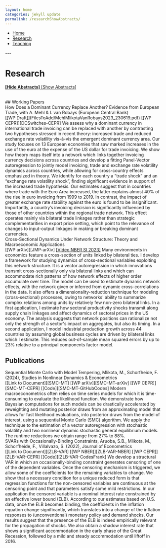 ```yaml
---
layout: home
categories: jekyll update
permalink: /researchShowAbstracts/
---
```



<nav>
    <ul>
      <li><a href="{% link index.markdown %}">Home</a></li>
      <li><a href="/research/">Research</a></li>
      <li><a href="/teaching/">Teaching</a></li>
    </ul>
</nav>
---


# Research

<a href="{% link page_research.markdown %}"> **[Hide Abstracts]** </a>
<a href="{% link page_researchShowAbstracts.markdown %}"> [Show Abstracts] </a>


<br>
## Working Papers

<div class="tooltip"> <pptt> How Does a Dominant Currency Replace Another? Evidence from European Trade, </pptt> with A. Mehl & I. van Robays (European Central Bank)
</div>
[[WP Draft]](FilesToAdd/MehlMlikotaVanRobays2023_230619.pdf) [[WP CEPR]][DCSwitches-CEPR]
<abstr>
  We assess why a dominant currency in international trade invoicing can be replaced with another by contrasting two hypotheses stressed in recent theory: increased trade and reduced exchange rate volatility vis-à-vis the emergent dominant currency area. Our study focuses on 13 European economies that saw marked increases in the use of the euro at the expense of the US dollar for trade invoicing. We show how theory maps itself into a network which links together invoicing currency decisions across countries and develop a fitting Panel-Vector autoregression to jointly model invoicing, trade and exchange rate volatility dynamics across countries, while allowing for cross-country effects emphasized in theory. We identify for each country a “trade shock” and an “exchange rate volatility shock”, finding significant evidence in support of the increased trade hypothesis. Our estimates suggest that in countries where trade with the Euro Area increased, the latter explains almost 40% of the rise in euro invoicing from 1999 to 2019. In contrast, the impact of greater exchange rate stability against the euro is found to be insignificant. Importantly, a country’s invoicing decision is significantly influenced by those of other countries within the regional trade network. This effect operates mainly via bilateral trade linkages rather than strategic complementarities in export price setting, which point to the relevance of changes to input-output linkages in making or breaking dominant currencies.
</abstr>



<br>
<div class="tooltip"> <pptt> Cross-Sectional Dynamics Under Network Structure: Theory and Macroeconomic Applications </pptt>
</div>
[[WP arXiv]][JMP-arXiv]  <a href="{% link P009_YTvideo_NBERSI.markdown %}">[Video NBER SI 2023]</a>
<abstr>
    Many environments in economics feature a cross-section of units linked by bilateral ties. I develop a framework for studying dynamics of cross-sectional variables exploiting this network structure. It is a vector autoregression in which innovations transmit cross-sectionally only via bilateral links and which can accommodate rich patterns of how network effects of higher order accumulate over time. The model can be used to estimate dynamic network effects, with the network given or inferred from dynamic cross-correlations in the data. It also offers a dimensionality-reduction technique for modeling (cross-sectional) processes, owing to networks' ability to summarize complex relations among units by relatively few non-zero bilateral links. In a first application, I estimate how sectoral productivity shocks transmit along supply chain linkages and affect dynamics of sectoral prices in the US economy. The analysis suggests that network positions can rationalize not only the strength of a sector's impact on aggregates, but also its timing. In a second application, I model industrial production growth across 44 countries by assuming global business cycles are driven by bilateral links which I estimate. This reduces out-of-sample mean squared errors by up to 23% relative to a principal components factor model.
</abstr>


<br>

## Publications


<div class="tooltip"> <pptt> Sequential Monte Carlo with Model Tempering,</pptt> Mlikota, M., Schorfheide, F. (2024), <jjj>Studies in Nonlinear Dynamics & Econometrics</jjj><!--, https://doi.org/10.1515/snde-2022-0103-->
</div>
[[Link to Document]][SMC-MT] [[WP arXiv]][SMC-MT-arXiv] [[WP CEPR]][SMC-MT-CEPR] [[Code]][SMC-MT-GitHubCodes]
<abstr>
  Modern macroeconometrics often relies on time series models for which it is time-consuming to evaluate the likelihood function. We demonstrate how Bayesian computations for such models can be drastically accelerated by reweighting and mutating posterior draws from an approximating model that allows for fast likelihood evaluations, into posterior draws from the model of interest, using a sequential Monte Carlo (SMC) algorithm. We apply the technique to the estimation of a vector autoregression with stochastic volatility and two nonlinear dynamic stochastic general equilibrium models. The runtime reductions we obtain range from 27% to 88%.
</abstr>



<br>

<div class="tooltip"> <pptt> SVARs with Occasionally-Binding Constraints,</pptt> Aruoba, S.B., Mlikota, M., Schorfheide, F., Villalvazo, S. (2022), <jjj>Journal of Econometrics</jjj><!--, 231(2), 477-499-->
</div>
[[Link to Document]][ZLB-VAR] [[WP NBER]][ZLB-VAR-NBER] [[WP CEPR]][ZLB-VAR-CEPR] [[Code]][ZLB-VAR-CodesFrank]

<abstr>
    We develop a structural VAR in which an occasionally-binding constraint generates censoring of one of the dependent variables. Once the censoring mechanism is triggered, we allow some of the coefficients for the remaining variables to change. We show that a necessary condition for a unique reduced form is that regression functions for the non-censored variables are continuous at the censoring point and that parameters satisfy some mild restrictions. In our application the censored variable is a nominal interest rate constrained by an effective lower bound (ELB). According to our estimates based on U.S. data, once the ELB becomes binding, the coefficients in the inflation equation change significantly, which translates into a change of the inflation responses to (unconventional) monetary policy and demand shocks. Our results suggest that the presence of the ELB is indeed empirically relevant for the propagation of shocks. We also obtain a shadow interest rate that shows a significant accommodation in the early phase of the Great Recession, followed by a mild and steady accommodation until liftoff in 2016.
</abstr>








<!-- ***************************
     *** LINKS 
     *************************** -->

[DCSwitches-CEPR]: https://cepr.org/publications/dp18264

[JMP-arXiv]: https://arxiv.org/abs/2211.13610

[SMC-MT]: https://www.degruyter.com/document/doi/10.1515/snde-2022-0103/html
[SMC-MT-arXiv]: https://arxiv.org/abs/2202.07070
[SMC-MT-CEPR]: https://cepr.org/active/publications/discussion_papers/dp.php?dpno=17035
[SMC-MT-GitHubCodes]: https://github.com/markomlikota/SMC-MT

[ZLB-VAR]: https://www.sciencedirect.com/science/article/abs/pii/S0304407621002487?dgcid=author
[ZLB-VAR-NBER]: https://www.nber.org/papers/w28571
[ZLB-VAR-CEPR]: https://cepr.org/publications/dp15923
[ZLB-VAR-CodesFrank]: https://web.sas.upenn.edu/schorf/publications/










<!-- ***************************
     *** CHANGES TO DEFAULT STYLE
     *************************** -->


<style>
/* Tooltip container */
.tooltip {
  position: relative;
  display: inline-block;
  border-bottom: 0px dotted black; /* If you want dots under the hoverable text */
}

/* Tooltip text */
.tooltip .tooltiptext {
  visibility: hidden;
  width: 250px;
  background-color: #181818;
  color: #bbbbbb;
  text-align: justify;
  padding: 1px 1px;
  border-radius: 0px;
  line-height: 1.2;
  font-size: 14px;

  /* Position the tooltip text - see examples below! */
  position: absolute;
  z-index: 1;
  bottom: -20px;
  left: -270px;
}

/* Show the tooltip text when you mouse over the tooltip container */
.tooltip:hover .tooltiptext {
  visibility: visible;
}

</style>


